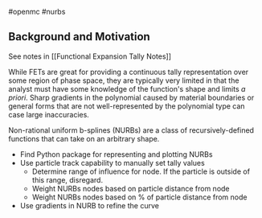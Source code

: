 []()#openmc #nurbs
## Background and Motivation
See notes in [[Functional Expansion Tally Notes]]

While FETs are great for providing a continuous tally representation over some region of phase space, they are typically very limited in that the analyst must have some knowledge of the function's shape and limits *a priori*. Sharp gradients in the polynomial caused by material boundaries or general forms that are not well-represented by the polynomial type can case large inaccuracies.

Non-rational uniform b-splines (NURBs) are a class of recursively-defined functions that can take on an arbitrary shape.


  - Find Python package for representing and plotting NURBs
  - Use particle track capability to manually set tally values
	  - Determine range of influence for node. If the particle is outside of this range, disregard.
	  - Weight NURBs nodes based on particle distance from node
	  - Weight NURBs nodes based on % of particle distance from node
  - Use gradients in NURB to refine the curve